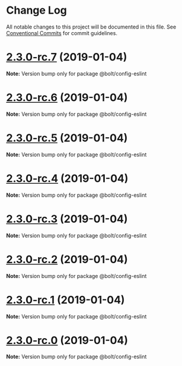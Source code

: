 # Change Log

All notable changes to this project will be documented in this file.
See [Conventional Commits](https://conventionalcommits.org) for commit guidelines.

# [2.3.0-rc.7](https://github.com/bolt-design-system/bolt/tree/master/packages/config-presets/config-eslint/compare/v2.3.0-rc.6...v2.3.0-rc.7) (2019-01-04)

**Note:** Version bump only for package @bolt/config-eslint





# [2.3.0-rc.6](https://github.com/bolt-design-system/bolt/tree/master/packages/config-presets/config-eslint/compare/v2.3.0-rc.5...v2.3.0-rc.6) (2019-01-04)

**Note:** Version bump only for package @bolt/config-eslint





# [2.3.0-rc.5](https://github.com/bolt-design-system/bolt/tree/master/packages/config-presets/config-eslint/compare/v2.3.0-rc.4...v2.3.0-rc.5) (2019-01-04)

**Note:** Version bump only for package @bolt/config-eslint





# [2.3.0-rc.4](https://github.com/bolt-design-system/bolt/tree/master/packages/config-presets/config-eslint/compare/v2.3.0-rc.3...v2.3.0-rc.4) (2019-01-04)

**Note:** Version bump only for package @bolt/config-eslint





# [2.3.0-rc.3](https://github.com/bolt-design-system/bolt/tree/master/packages/config-presets/config-eslint/compare/v2.3.0-rc.2...v2.3.0-rc.3) (2019-01-04)

**Note:** Version bump only for package @bolt/config-eslint





# [2.3.0-rc.2](https://github.com/bolt-design-system/bolt/tree/master/packages/config-presets/config-eslint/compare/v2.3.0-rc.1...v2.3.0-rc.2) (2019-01-04)

**Note:** Version bump only for package @bolt/config-eslint





# [2.3.0-rc.1](https://github.com/bolt-design-system/bolt/tree/master/packages/config-presets/config-eslint/compare/vv2.3.0-rc.0...v2.3.0-rc.1) (2019-01-04)

**Note:** Version bump only for package @bolt/config-eslint





# [2.3.0-rc.0](https://github.com/bolt-design-system/bolt/tree/master/packages/config-presets/config-eslint/compare/v2.2.1...v2.3.0-rc.0) (2019-01-04)

**Note:** Version bump only for package @bolt/config-eslint
